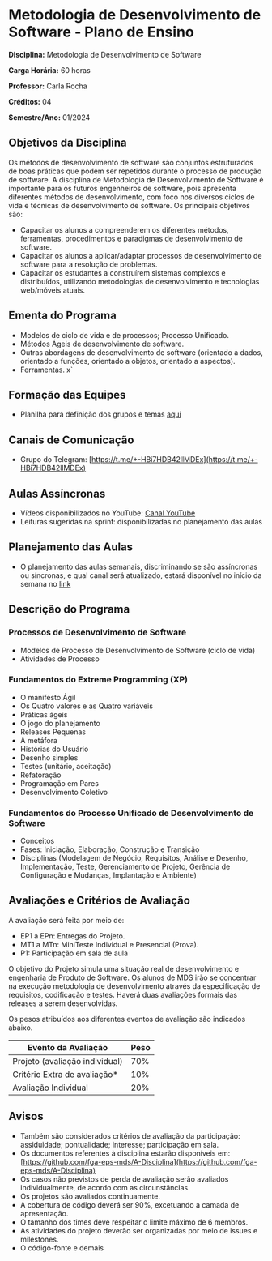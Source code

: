 # Metodologia de Desenvolvimento de Software - Plano de Ensino

**Disciplina:** Metodologia de Desenvolvimento de Software

**Carga Horária:** 60 horas

**Professor:** Carla Rocha

**Créditos:** 04

**Semestre/Ano:** 01/2024

## Objetivos da Disciplina

Os métodos de desenvolvimento de software são conjuntos estruturados de boas práticas que podem ser repetidos durante o processo de produção de software. A disciplina de Metodologia de Desenvolvimento de Software é importante para os futuros engenheiros de software, pois apresenta diferentes métodos de desenvolvimento, com foco nos diversos ciclos de vida e técnicas de desenvolvimento de software. Os principais objetivos são:

- Capacitar os alunos a compreenderem os diferentes métodos, ferramentas, procedimentos e paradigmas de desenvolvimento de software.
- Capacitar os alunos a aplicar/adaptar processos de desenvolvimento de software para a resolução de problemas.
- Capacitar os estudantes a construírem sistemas complexos e distribuídos, utilizando metodologias de desenvolvimento e tecnologias web/móveis atuais.

## Ementa do Programa

- Modelos de ciclo de vida e de processos; Processo Unificado.
- Métodos Ágeis de desenvolvimento de software.
- Outras abordagens de desenvolvimento de software (orientado a dados, orientado a funções, orientado a objetos, orientado a aspectos).
- Ferramentas.
x`
## Formação das Equipes

- Planilha para definição dos grupos e temas [aqui](https://docs.google.com/spreadsheets/d/1vxJOSIyCZ3s0dIjUF1dY0oib2Jlb7Q86vU95ZM0VfC4/edit?usp=sharing)

## Canais de Comunicação

- Grupo do Telegram: [https://t.me/+-HBi7HDB42llMDEx](https://t.me/+-HBi7HDB42llMDEx)

## Aulas Assíncronas

- Vídeos disponibilizados no YouTube: [Canal YouTube](https://www.youtube.com/channel/UC_VXpS5GIL8NdJNkwNeAorw/videos?view_as=subscriber)
- Leituras sugeridas na sprint: disponibilizadas no planejamento das aulas

## Planejamento das Aulas

- O planejamento das aulas semanais, discriminando se são assíncronas ou síncronas, e qual canal será atualizado, estará disponível no início da semana no [link](https://docs.google.com/document/d/1CI8ty75dFyb9xw1olZELF7zkANb_POgEidcXgrMdviw/edit?usp=sharing)

## Descrição do Programa

### Processos de Desenvolvimento de Software

- Modelos de Processo de Desenvolvimento de Software (ciclo de vida)
- Atividades de Processo

### Fundamentos do Extreme Programming (XP)

- O manifesto Ágil
- Os Quatro valores e as Quatro variáveis
- Práticas ágeis
- O jogo do planejamento
- Releases Pequenas
- A metáfora
- Histórias do Usuário
- Desenho simples
- Testes (unitário, aceitação)
- Refatoração
- Programação em Pares
- Desenvolvimento Coletivo

### Fundamentos do Processo Unificado de Desenvolvimento de Software

- Conceitos
- Fases: Iniciação, Elaboração, Construção e Transição
- Disciplinas (Modelagem de Negócio, Requisitos, Análise e Desenho, Implementação, Teste, Gerenciamento de Projeto, Gerência de Configuração e Mudanças, Implantação e Ambiente)

## Avaliações e Critérios de Avaliação

A avaliação será feita por meio de:

- EP1 a EPn: Entregas do Projeto.
- MT1 a MTn: MiniTeste Individual e Presencial (Prova).
- P1: Participação em sala de aula

O objetivo do Projeto simula uma situação real de desenvolvimento e engenharia de Produto de Software. Os alunos de MDS irão se concentrar na execução metodologia de desenvolvimento através da especificação de requisitos, codificação e testes. Haverá duas avaliações formais das releases a serem desenvolvidas.

Os pesos atribuídos aos diferentes eventos de avaliação são indicados abaixo.

| Evento da Avaliação | Peso |
| ------ | ------ |
| Projeto (avaliação individual) | 70% |
| Critério Extra de avaliação* | 10% |
| Avaliação Individual | 20% |

## Avisos

- Também são considerados critérios de avaliação da participação: assiduidade; pontualidade; interesse; participação em sala.
- Os documentos referentes à disciplina estarão disponíveis em: [https://github.com/fga-eps-mds/A-Disciplina](https://github.com/fga-eps-mds/A-Disciplina)
- Os casos não previstos de perda de avaliação serão avaliados individualmente, de acordo com as circunstâncias.
- Os projetos são avaliados continuamente.
- A cobertura de código deverá ser 90%, excetuando a camada de apresentação.
- O tamanho dos times deve respeitar o limite máximo de 6 membros.
- As atividades do projeto deverão ser organizadas por meio de issues e milestones.
- O código-fonte e demais